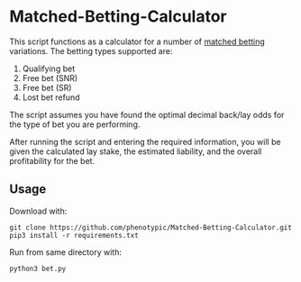 # Matched-Betting-Calculator

This script functions as a calculator for a number of [matched betting](https://en.wikipedia.org/wiki/Matched_betting) variations. The betting types supported are:

1. Qualifying bet
2. Free bet (SNR)
3. Free bet (SR)
4. Lost bet refund

The script assumes you have found the optimal decimal back/lay odds for the type of bet you are performing.

After running the script and entering the required information, you will be given the calculated lay stake, the estimated liability, and the overall profitability for the bet.

## Usage

Download with:
```
git clone https://github.com/phenotypic/Matched-Betting-Calculator.git
pip3 install -r requirements.txt
```

Run from same directory with:
```
python3 bet.py
```


